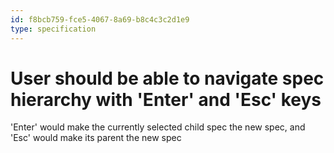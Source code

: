 ```yaml
---
id: f8bcb759-fce5-4067-8a69-b8c4c3c2d1e9
type: specification
---
```


# User should be able to navigate spec hierarchy with 'Enter' and 'Esc' keys

'Enter' would make the currently selected child spec the new spec, and 'Esc' would make its parent the new spec
